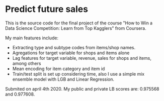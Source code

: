 <h1>Predict future sales</h1>
<p>This is the source code for the final project of the course "How to Win a Data Science Competition: Learn from Top Kagglers" from Coursera.</p>
<p>My main features include:</p>
<ul>
	<li>Extracting type and subtype codes from items/shop names.</li>
	<li>Agregations for target variable for shops and items alone</li>
	<li>Lag features for target variable, revenue, sales for shops and items, among others</li>
	<li>Mean encoding for item category and item id</li>
	<li>Train/test split is set up considering time, also I use a simple mix ensemble model with LGB and Linear Regression.</li>
</ul>

<p>Submited on april 4th 2020. My public and private LB scores are: 0.975568 and 0.977608.</p>
